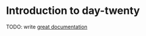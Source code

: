# Introduction to day-twenty

TODO: write [great documentation](http://jacobian.org/writing/what-to-write/)
